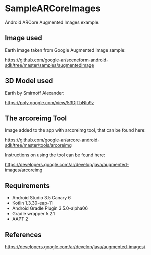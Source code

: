 # SampleARCoreImages
Android ARCore Augmented Images example.

## Image used

Earth image taken from Google Augmented Image sample:

https://github.com/google-ar/sceneform-android-sdk/tree/master/samples/augmentedimage

## 3D Model used

Earth by Smirnoff Alexander:

https://poly.google.com/view/53DjTbNlu9z

## The arcoreimg Tool

Image added to the app with arcoreimg tool, that can be found here:

https://github.com/google-ar/arcore-android-sdk/tree/master/tools/arcoreimg

Instructions on using the tool can be found here:

https://developers.google.com/ar/develop/java/augmented-images/arcoreimg

## Requirements
* Android Studio 3.5 Canary 6
* Kotlin 1.3.30-eap-11
* Android Gradle Plugin 3.5.0-alpha06
* Gradle wrapper 5.2.1
* AAPT 2

## References
https://developers.google.com/ar/develop/java/augmented-images/